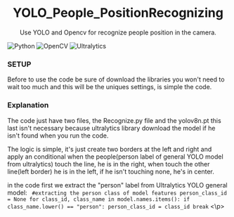 
<div align="center">
    <h1>YOLO_People_PositionRecognizing</h1>
</div>

<div align="center"> 
<p> Use YOLO and Opencv for recognize people position in the camera. 
</p>
</div>


![Python](https://img.shields.io/badge/Python-3.13.3-3670A0?style=for-the-badge&logo=python&logoColor=ffdd54) ![OpenCV](https://img.shields.io/badge/OpenCV-4.11.0.86-5C3EE8?style=for-the-badge&logo=opencv) ![Ultralytics](https://img.shields.io/badge/Ultralytics-8.3.152-FF6347?style=for-the-badge)


<h3> SETUP</h3>
Before to use the code be sure of download the libraries 
you won't need to wait too much and this will be the uniques 
settings, is simple the code.


<h3>Explanation</h3>
<p>The code just have two files, the Recognize.py file and the yolov8n.pt this last isn't necessary because ultralytics library download the model if he isn't found when you run the code.

The logic is simple, it's just create two borders at the left and right and apply an conditional when the people(person label of general YOLO model from ultralytics) touch the line, he is in the right, when touch the other line(left border) he is in the left, if he isn't touching none, he's in center.


in the code first we extract the "person" label from Ultralytics YOLO general model:
` 
#extracting the person class of model features
person_class_id = None
for class_id, class_name in model.names.items():
    if class_name.lower() == "person":
        person_class_id = class_id
        break `
        <\p>
